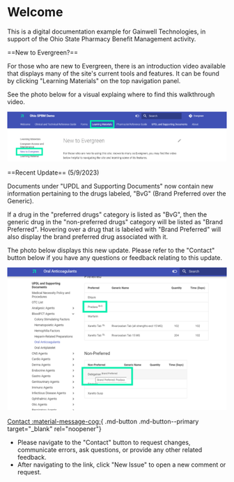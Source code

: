 # Welcome

This is a digital documentation example for Gainwell Technologies, in support of the Ohio State Pharmacy Benefit Management activity.

==New to Evergreen?==

For those who are new to Evergreen, there is an introduction video available that displays many of the site's current tools and features. It can be found by clicking "Learning Materials" on the top navigation panel.

See the photo below for a visual explaing where to find this walkthrough video.

![](new_to_evergreen.png)

==Recent Update== (5/9/2023)

Documents under "UPDL and Supporting Documents" now contain new information pertaining to the drugs labeled, "BvG" (Brand Preferred over the Generic). 

If a drug in the "preferred drugs" category is listed as "BvG", then the generic drug in the "non-preferred drugs" category will be listed as "Brand Preferred". Hovering over a drug that is labeled with "Brand Preferred" will also display the brand preferred drug associated with it.

The photo below displays this new update. Please refer to the "Contact" button below if you have any questions or feedback relating to this update.

![](bvg%20update.png)

[Contact :material-message-cog:](https://github.com/gainwell-ohio/spbm/issues){ .md-button .md-button--primary target="_blank" rel="noopener"}

- Please navigate to the "Contact" button to request changes, communicate errors, ask questions, or provide any other related feedback.
- After navigating to the link, click "New Issue" to open a new comment or request.
